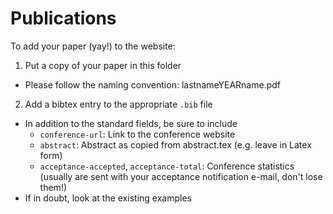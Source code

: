 Publications
============

To add your paper (yay!) to the website:

1. Put a copy of your paper in this folder
 - Please follow the naming convention: lastnameYEARname.pdf
2. Add a bibtex entry to the appropriate `.bib` file
 - In addition to the standard fields, be sure to include
   - `conference-url`: Link to the conference website
   - `abstract`: Abstract as copied from abstract.tex (e.g. leave in Latex form)
   - `acceptance-accepted`, `acceptance-total`: Conference statistics (usually
      are sent with your acceptance notification e-mail, don't lose them!)
 - If in doubt, look at the existing examples
